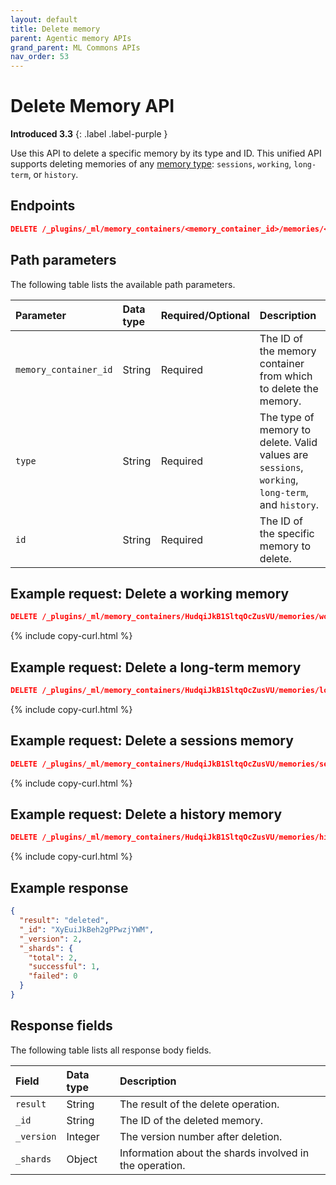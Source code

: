 ```yaml
---
layout: default
title: Delete memory
parent: Agentic memory APIs
grand_parent: ML Commons APIs
nav_order: 53
---
```


# Delete Memory API
**Introduced 3.3**
{: .label .label-purple }

Use this API to delete a specific memory by its type and ID. This unified API supports deleting memories of any [memory type]({{site.url}}{{site.baseurl}}/ml-commons-plugin/api/agentic-memory-apis/#memory-types): `sessions`, `working`, `long-term`, or `history`.

## Endpoints

```json
DELETE /_plugins/_ml/memory_containers/<memory_container_id>/memories/<type>/<id>
```

## Path parameters

The following table lists the available path parameters.

| Parameter | Data type | Required/Optional | Description |
| :--- | :--- | :--- | :--- |
| `memory_container_id` | String | Required | The ID of the memory container from which to delete the memory. |
| `type` | String | Required | The type of memory to delete. Valid values are `sessions`, `working`, `long-term`, and `history`. |
| `id` | String | Required | The ID of the specific memory to delete. |

## Example request: Delete a working memory

```json
DELETE /_plugins/_ml/memory_containers/HudqiJkB1SltqOcZusVU/memories/working/XyEuiJkBeh2gPPwzjYWM
```
{% include copy-curl.html %}

## Example request: Delete a long-term memory

```json
DELETE /_plugins/_ml/memory_containers/HudqiJkB1SltqOcZusVU/memories/long-term/DcxjTpkBvwXRq366C1Zz
```
{% include copy-curl.html %}

## Example request: Delete a sessions memory

```json
DELETE /_plugins/_ml/memory_containers/HudqiJkB1SltqOcZusVU/memories/sessions/CcxjTpkBvwXRq366A1aE
```
{% include copy-curl.html %}

## Example request: Delete a history memory

```json
DELETE /_plugins/_ml/memory_containers/HudqiJkB1SltqOcZusVU/memories/history/eMxnTpkBvwXRq366hmAU
```
{% include copy-curl.html %}

## Example response

```json
{
  "result": "deleted",
  "_id": "XyEuiJkBeh2gPPwzjYWM",
  "_version": 2,
  "_shards": {
    "total": 2,
    "successful": 1,
    "failed": 0
  }
}
```

## Response fields

The following table lists all response body fields.

| Field | Data type | Description |
| :--- | :--- | :--- |
| `result` | String | The result of the delete operation. |
| `_id` | String | The ID of the deleted memory. |
| `_version` | Integer | The version number after deletion. |
| `_shards` | Object | Information about the shards involved in the operation. |
